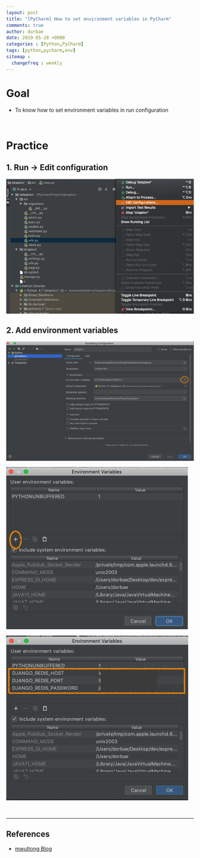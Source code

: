 ```yaml
---
layout: post
title: "[PyCharm] How to set environment variables in PyCharm"
comments: true
author: dorbae
date: 2019-05-28 +0900
categories : [Python,PyCharm]
tags: [python,pycharm,env]
sitemap :
  changefreq : weekly
---
```


# Goal
* To know how to set environment variables in run configuration

<br/>

# Practice

## 1. Run -> Edit configuration

![screenshot001](/assets/images/posts/2019/05/2019-05-28-Python-Pycharm-Howtosetenv-001.png)

## 2. Add environment variables

![screenshot002](/assets/images/posts/2019/05/2019-05-28-Python-Pycharm-Howtosetenv-002.png)

![screenshot003](/assets/images/posts/2019/05/2019-05-28-Python-Pycharm-Howtosetenv-003.png)

![screenshot004](/assets/images/posts/2019/05/2019-05-28-Python-Pycharm-Howtosetenv-004.png)

<br />

----------------

## References

* [mwultong Blog](http://mwultong.blogspot.com/2007/01/python-osenviron-get-print-environment.html)